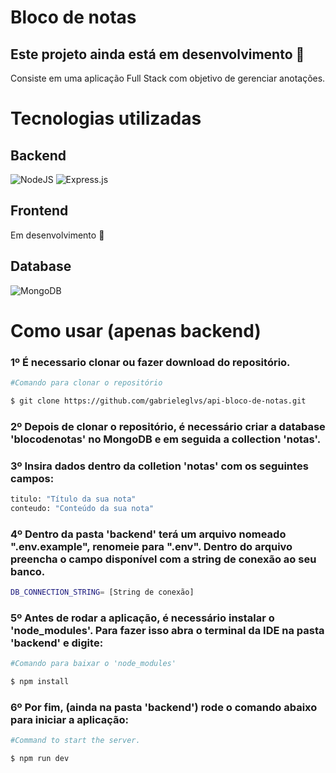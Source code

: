 # Bloco de notas

## Este projeto ainda está em desenvolvimento :construction:

Consiste em uma aplicação Full Stack com objetivo de gerenciar anotações.

# Tecnologias utilizadas

## Backend

![NodeJS](https://img.shields.io/badge/node.js-6DA55F?style=for-the-badge&logo=node.js&logoColor=white)
![Express.js](https://img.shields.io/badge/express.js-%23404d59.svg?style=for-the-badge&logo=express&logoColor=%2361DAFB)

## Frontend
Em desenvolvimento :construction:

## Database
![MongoDB](https://img.shields.io/badge/MongoDB-%234ea94b.svg?style=for-the-badge&logo=mongodb&logoColor=white)

# Como usar (apenas backend)

### 1º É necessario clonar ou fazer download do repositório.

```bash
#Comando para clonar o repositório

$ git clone https://github.com/gabrieleglvs/api-bloco-de-notas.git
```

### 2º Depois de clonar o repositório, é necessário criar a database 'blocodenotas' no MongoDB e em seguida a collection 'notas'.

### 3º Insira dados dentro da colletion 'notas' com os seguintes campos:

```bash
titulo: "Título da sua nota"
conteudo: "Conteúdo da sua nota"
```

### 4º Dentro da pasta 'backend' terá um arquivo nomeado ".env.example", renomeie para ".env". Dentro do arquivo preencha o campo disponível com a string de conexão ao seu banco.

```bash
DB_CONNECTION_STRING= [String de conexão]
```

### 5º Antes de rodar a aplicação, é necessário instalar o 'node_modules'. Para fazer isso abra o terminal da IDE na pasta 'backend' e digite:

```bash
#Comando para baixar o 'node_modules'

$ npm install
```

### 6º Por fim, (ainda na pasta 'backend') rode o comando abaixo para iniciar a aplicação:

```bash
#Command to start the server.

$ npm run dev
```

<br>
